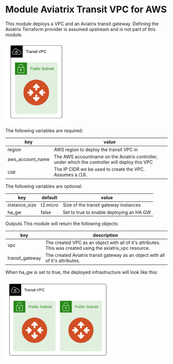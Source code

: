 # Module Aviatrix Transit VPC for AWS

This module deploys a VPC and an Aviatrix transit gateway. Defining the Aviatrix Terraform provider is assumed upstream and is not part of this module.

<img src="images/module-aviatrix-transit-vpc-for-aws.png"  height="250">


The following variables are required:

key | value
--- | ---
region | AWS region to deploy the transit VPC in
aws_account_name | The AWS accountname on the Aviatrix controller, under which the controller will deploy this VPC
cidr | The IP CIDR wo be used to create the VPC. Assumes a /16.

The following variables are optional:

key | default | value
--- | --- | ---
instance_size | t2.micro | Size of the transit gateway instances
ha_gw | false | Set to true to enable deploying an HA GW

Outputs
This module will return the following objects:

key | description
--- | ---
vpc | The created VPC as an object with all of it's attributes. This was created using the aviatrix_vpc resource.
transit_gateway | The created Aviatrix transit gateway as an object with all of it's attributes.

When ha_gw is set to true, the deployed infrastructure will look like this:

<img src="images/module-aviatrix-transit-vpc-for-aws-ha.png"  height="250">